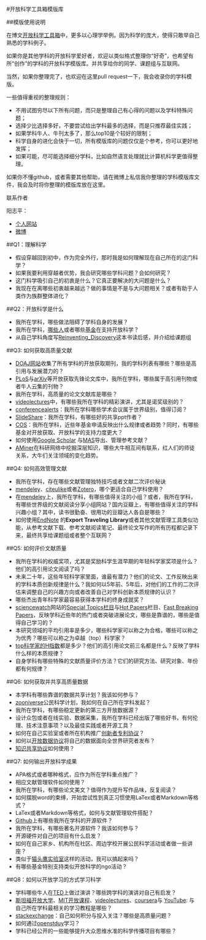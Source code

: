 #开放科学工具箱模版库

##模版使用说明

在博文[开放科学工具箱](http://www.yangzhiping.com/psy/open-science-toolbox.html)中，更多以心理学举例。因为科学的庞大，使得只敢举自己熟悉的学科例子。

如果你是其他学科的开放科学爱好者，欢迎以类似格式整理你“好奇”，也希望有所“创作”的学科的开放科学模版库。并共享给你的同学、课题组与互联网。

当然，如果你整理完了，也欢迎在这里pull request一下，我会收录你的学科模版。

一些值得重视的整理规则：

* 不用试图穷尽以下所有问题，而只是整理自己有心得的问题以及学科特殊问题；
* 选择少比选择多好，不要尝试给出学科最多的选择，而是只推荐最佳实践；
* 如果学科牛人、牛刊太多了，那么top10是个较好的限制；
* 科学自身的进化会快于一切，所有模版库的问题仅仅是个参考，你可以更好地发挥；
* 如果可能，尽可能选择细分学科，比如自然语言处理就比计算机科学更值得整理。

如果你不懂github，或者需要其他帮助，请在微博上私信我你整理的学科模版库文件，我会及时将你整理的模版库放在这里。

联系作者

阳志平：

* [个人网站](http://www.yangzhiping.com)
* [微博](http://weibo.com/ouyangzhiping)


##Q1：理解科学

* 假设穿越回到初中，作为完全外行，那时我是如何理解现在自己所在的这门科学？
* 如果我要利用穿越者优势，我会研究哪些学科问题？会如何研究？
* 这门科学吸引自己的初衷是什么？它真正要解决的大问题是什么？
* 我现在在离哪些初衷越来越远？做的事情是不是与大问题相关？或者有助于人类作为族群整体进化？

##Q2：开放科学是什么

* 我所在学科，哪些做法阻碍了学科自身的发展？
* 我所在学科，[哪些人](http://www.plos.org/wp-content/uploads/2011/05/Signers-List-111610.pdf)或者哪些[基金](http://www.open-access.net.cn/5f00653e83b753d6653f7b56/79d178147ba174064e0e8d4452a9673a67845f00653e83b753d6653f7b56/82f156fd/82f156fd60e05eb757fa91d14f1a-wellcome-trust-5f00653e83b753d6653f7b56)在支持开放科学？
* 从自己学科角度写[Reinventing_Discovery](http://en.wikipedia.org/wiki/Reinventing_Discovery:_The_New_Era_of_Networked_Science)这本书读后感，并介绍给课题组

##Q3: 如何获取高质量文献

* [DOAJ网站](http://www.doaj.org/)收集了所有学科的开放获取期刊，我的学科列表有哪些？哪些是高引用与发展潜力的？
*  [PLoS](http://plos.org)与[arXiv](http://arxiv.org/)等开放获取先锋论文库中，我所在学科，哪些属于高引用刊物或者牛人云集的刊物？
* 我所在学科，高质量的论文文献库是哪些？
* [videolectures](http://videolectures.net/)中，有哪些我所在学科的精彩演讲，尤其是诺奖级别的？
* [conferencealerts](http://www.conferencealerts.com/)：我所在学科哪些学术会议属于世界级别，值得订阅？
* [SlideShare](http://slideshare.net/)：我所在学科，有哪些好的共享ppt作者？
* [COS](http://fundingopps.cos.com/about/fundingopps.shtml)：我所在学科，近些年基金申请反映出什么规律或者趋势？同时，有哪些基金对开放获取、开放科学的支持力度更大？
* 如何使用[Google Scholar](http://scholar.google.com/)
与[MAS](http://academic.research.microsoft.com/)导出、管理参考文献？
* [AMiner](https://aminer.org)在科研网络中挖掘深层知识，哪些大牛相互间有联系，红人们的师徒关系，大牛们关注领域的变化趋势。


##Q4: 如何高效管理文献

* 我所在学科，存在哪些文献管理独特技巧或者文献二次评价秘诀
* [mendeley](http://mendeley.com)、[citeulike](http://www.citeulike.org/)或者[Zotero](http://www.zotero.org/)，哪个更适合自己学科使用？
* 在[mendeley](http://mendeley.com)上，我所在学科，有哪些值得关注的小组？或者，我所在学科，有哪些世界级的文献阅读分享小组网站？国内豆瓣上，有哪些值得关注的学科兴趣小组？其中，读书很勤奋、很用功的豆瓣达人各自是哪些？
* 如何使用[EndNote](http://www.endnote.com/) 的**Export Traveling Library**或者其他文献管理工具类似功能，从参考文献下载、参考文献阅读笔记、最终论文写作的所有历程都记录下来，最终共享给课题组或者整个互联网？

##Q5: 如何评价文献质量

* 我所在学科的权威奖项，尤其是奖励科学生涯早期的年轻科学家奖项是什么？他们的高引用论文阅读了吗？
* 未来二十年，这些年轻科学家里面，谁最有潜力？他们的论文、工作反映出来的学科本质创新规律是什么？我如何以5年前、5年后，对他们的工作的二次评估来调整自己的兴趣方向或者改善自己对学科创新本质规律的认识？
* 哪些杰出青年科学家最容易获得本学科的终身成就奖？
* [sciencewatch](http://sciencewatch.com/)网站的[Special Topics栏目](http://sciencewatch.com/ana/st/about/)与[Hot Papers](http://sciencewatch.com/dr/nhp/)栏目、[Fast Breaking Papers](http://sciencewatch.com/dr/fbp/)，反映学科近些年的热门或者突破进展论文，哪些是靠谱的，哪些是值得自己学习的？
* 本研究领域的平均引用率是多少，哪些科学家可以称之为合格，哪些可以称之为优秀？哪些可以称之为卓越（top）科学家？
* [top科学家的H指数](http://www.cs.ucla.edu/~palsberg/h-number.html)都是多少？他们的高引用论文前三名都是什么？反映了学科什么样的本质规律？
* 自身学科有哪些特殊的文献质量评价方法？它们的研究方法、研究对象、年份都有何规律？

##Q6: 如何获取并共享高质量数据

* 本学科有哪些靠谱的数据共享计划？我该如何参与？
* [zooniverse](https://www.zooniverse.org/)公民科学计划，我如何在自己所在学科发起？
* 我所在学科，有哪些稳定更新的第三方开放数据源？
* 设计众包或者在线实验、数据采集，我所在学科已经出版了哪些好书，有何伦理、技术注意事项？以及最佳实践或者开源工具？
* 如何在自己实验室或者所在机构推广[创新者专利协议](https://github.com/twitter/innovators-patent-agreement)？
* 如何以[开放数据协议](http://opendatacommons.org/)将自己的数据面向全世界研究者发布？
* [知识共享协议](http://creativecommons.net.cn/)如何使用？


##Q7: 如何输出开放科学成果

* APA格式或者哪种格式，应作为所在学科重点推广？
* 相应文献管理软件如何使用？
* 我所在学科，有哪些论文美文？值得作为提升写作品味，反复阅读？
* 如何摆脱word的束缚，开始尝试性到真正习惯使用LaTex或者Markdown等格式？
* LaTex或者Markdown等格式，如何与文献管理软件搭配？
* [Github](http://github.com)上有哪些我所在学科的开源软件？
* 我所在学科，有哪些著名开源软件？我该如何参与？
* 开源硬件对自己的项目有什么启发？
* 如何在自己家乡、机构所在社区、周边学校开展公民科学活动或者做一些讲座？
* 类似于[猫头鹰实验室](http://maotouying.net/)这样的活动，我可以搞起来吗？
* 有哪些基金特别支持类似开放科学的ngo活动？


##Q8：如何以开放学习的方式学习科学

* 学科哪些牛人在[TED](http://www.ted.com/)上做过演讲？哪些跨学科的演讲对自己有启发？
* [斯坦福开放大学](http://itunes.stanford.edu/)、[MIT开放课程](http://ocw.mit.edu/courses/)、[videolectures](http://videolectures.net/)、[coursera](https://www.coursera.org/)与 [YouTube](http://www.youtube.com/): 与自己所在学科最相关的学习教程是哪些？
* [stackexchange](http://stackexchange.com/sites)：自己如何积分与投入关注？哪些是高质量问题？
* 如何通过[openstduy](http://openstudy.com)学习？
* 学科已经公开的一些能够提升大众思维水准的科学传播项目有哪些？
